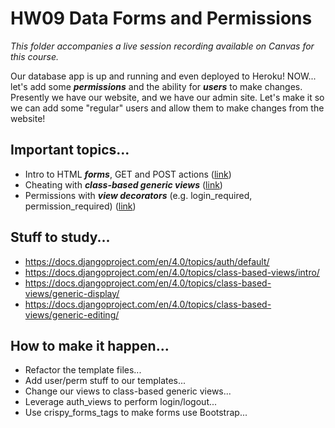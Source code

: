 # HW09 Data Forms and Permissions

*This folder accompanies a live session recording available on Canvas for this course.*

Our database app is up and running and even deployed to Heroku! NOW... let's add some ***permissions*** and the ability for ***users*** to make changes. Presently we have our website, and we have our admin site. Let's make it so we can add some "regular" users and allow them to make changes from the website!

## Important topics...

- Intro to HTML ***forms***, GET and POST actions ([link](https://docs.djangoproject.com/en/4.0/topics/forms/))
- Cheating with ***class-based generic views*** ([link](https://docs.djangoproject.com/en/4.0/topics/class-based-views/intro/))
- Permissions with ***view decorators*** (e.g. login_required, permission_required) ([link](https://docs.djangoproject.com/en/4.0/topics/class-based-views/intro/#decorating-class-based-views))

## Stuff to study...

- https://docs.djangoproject.com/en/4.0/topics/auth/default/
- https://docs.djangoproject.com/en/4.0/topics/class-based-views/intro/
- https://docs.djangoproject.com/en/4.0/topics/class-based-views/generic-display/
- https://docs.djangoproject.com/en/4.0/topics/class-based-views/generic-editing/

## How to make it happen...

- Refactor the template files...
- Add user/perm stuff to our templates...
- Change our views to class-based generic views...
- Leverage auth_views to perform login/logout...
- Use crispy_forms_tags to make forms use Bootstrap...
